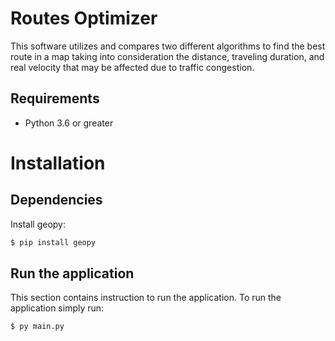 # Routes Optimizer
This software utilizes and compares two different algorithms to find the best route in a map taking into consideration the distance, traveling duration, and real velocity that may be affected due to traffic congestion.

## Requirements 
* Python 3.6 or greater

# Installation
## Dependencies 
Install geopy:
```bash
$ pip install geopy
```

## Run the application
This section contains instruction to run the application.
To run the application simply run:
```bash
$ py main.py
```

